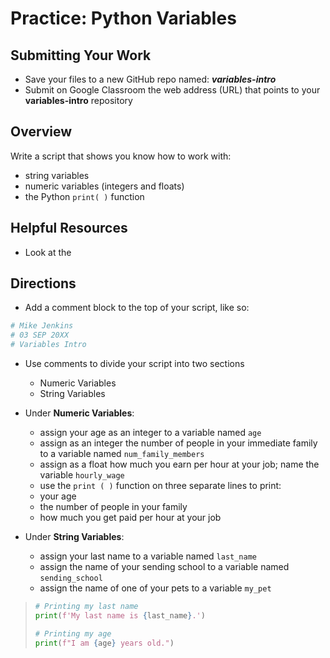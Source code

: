 ﻿# Practice: Python Variables 

## Submitting Your Work
 - Save your files to a new GitHub repo named: ***variables-intro***
 - Submit on Google Classroom the web address (URL) that points to your **variables-intro** repository

## Overview

Write a script that shows you know how to work with:
 - string variables
 - numeric variables (integers and floats)
 - the Python `print( )` function

## Helpful Resources

- Look at the 
 
## Directions

 - Add a comment block to the top of your script, like so:
 ```python
# Mike Jenkins
# 03 SEP 20XX
# Variables Intro
```
- Use comments to divide your script into two sections
   - Numeric Variables
   - String Variables

- Under **Numeric Variables**:
  -  assign your age as an integer to a variable named `age`
  -  assign as an integer the number of people in your immediate family to a variable named `num_family_members`
  -  assign as a float how much you earn per hour at your job; name the variable `hourly_wage`
  -  use the `print ( )` function on three separate lines to print:
    -   your age
    -   the number of people in your family
    -   how much you get paid per hour at your job

- Under **String Variables**:
  -  assign your last name to a variable named `last_name`
  -  assign the name of your sending school to a variable named `sending_school`
  -  assign the name of one of your pets to a variable `my_pet`


> ```python
> # Printing my last name
> print(f'My last name is {last_name}.')
>
> # Printing my age
> print(f"I am {age} years old.")



